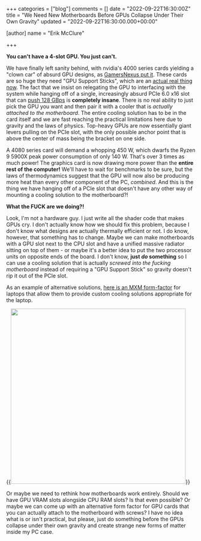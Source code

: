 +++
categories = ["blog"]
comments = []
date = "2022-09-22T16:30:00Z"
title = "We Need New Motherboards Before GPUs Collapse Under Their Own Gravity"
updated = "2022-09-22T16:30:00.000+00:00"

[author]
name = "Erik McClure"

+++

**You can't have a 4-slot GPU. You just can't.**
 
We have finally left sanity behind, with nvidia's 4000 series cards yielding a "clown car" of absurd GPU designs, as [GamersNexus put it](https://www.youtube.com/watch?v=mGARjRBJRX8). These cards are so huge they need "GPU Support Sticks", which are an [actual real thing now](https://www.pcworld.com/article/1072925/custom-nvidia-geforce-rtx-4090-4080s-graphics-cards-insane.html). The fact that we insist on relegating the GPU to interfacing with the system while hanging off of a single, increasingly absurd PCIe 6.0 x16 slot that can [push 128 GBps](https://www.anandtech.com/show/17203/pcie-60-specification-finalized-x16-slots-to-reach-128gbps) is **completely insane**. There is no real ability to just pick the GPU you want and then pair it with a cooler that is *actually attached to the motherboard*. The entire cooling solution has to be in the card itself and we are fast reaching the practical limitations here due to gravity and the laws of physics. Top-heavy GPUs are now essentially giant levers pulling on the PCIe slot, with the only possible anchor point that is above the center of mass being the bracket on one side.

A 4080 series card will demand a whopping 450 W, which dwarfs the Ryzen 9 5900X peak power consumption of only 140 W. That's over 3 times as much power! The graphics card is now drawing more power than the **entire rest of the computer!** We'll have to wait for benchmarks to be sure, but the laws of thermodynamics suggest that the GPU will now also be producing more heat than every other component of the PC, *combined*. And this is the thing we have hanging off of a PCIe slot that doesn't have any other way of mounting a cooling solution to the motherboard?!

**What the FUCK are we doing?!**

Look, I'm not a hardware guy. I just write all the shader code that makes GPUs cry. I don't actually know how we should fix this problem, because I don't know what designs are actually thermally efficient or not. I do know, however, that something has to change. Maybe we can make motherboards with a GPU slot next to the CPU slot and have a unified massive radiator sitting on top of them - or maybe it's a better idea to put the two processor units on opposite ends of the board. I don't know, **just *do* something** so I can use a cooling solution that is actually *screwed into the fucking motherboard* instead of requiring a "GPU Support Stick" so gravity doesn't rip it out of the PCIe slot.

As an example of alternative solutions, [here is an MXM form-factor](https://www.amazon.com/Original-Graphics-Alienware-N14E-GS-A1-Replacement/dp/B081L3KH3T/ref=sr_1_35?keywords=mxm+graphics+card&qid=1663887964&sr=8-35) for laptops that allow them to provide custom cooling solutions appropriate for the laptop.

{{<img src="https://m.media-amazon.com/images/I/71QOqoCJ3WL._AC_SX466_.jpg" width="466" >}}

Or maybe we need to rethink how motherboards work entirely. Should we have GPU VRAM slots alongside CPU RAM slots? Is that even possible? Or maybe we can come up with an alternative form factor for GPU cards that you can actually attach to the motherboard with screws? I have no idea what is or isn't practical, but please, just do something before the GPUs collapse under their own gravity and create strange new forms of matter inside my PC case.